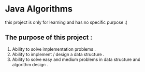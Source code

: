 # Java Algorithms

this project is only for learning and has no specific purpose :) 


## The purpose of this project :

1. Ability to solve implementation problems .
2. Ability to implement / design a data structure .
3. Ability to solve easy and medium problems in data structure and algorithm design .